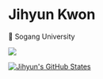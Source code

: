 
# Jihyun Kwon

:school: Sogang University

<div>
<img src="https://img.shields.io/badge/Python-3776AB?style=flat-square&logo=Python&logoColor=white"/>
<div/>

[![Jihyun's GitHub States](https://github-readme-stats.vercel.app/api?username=o0jihyun0o)](https://github.com/anuraghazra/github-readme-stats)
  
